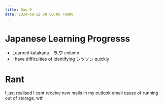 ```yaml
---
title: Day 9
date: 2024-08-22 00:00:00 +0800
---
```


# Japanese Learning Progresss
- Learned katakana　ラ,ワ column
- I have difficulties of identifying シツソン quickly

# Rant
I just realised I cant receive new mails in my outlook email cause of running out of storage, wtf